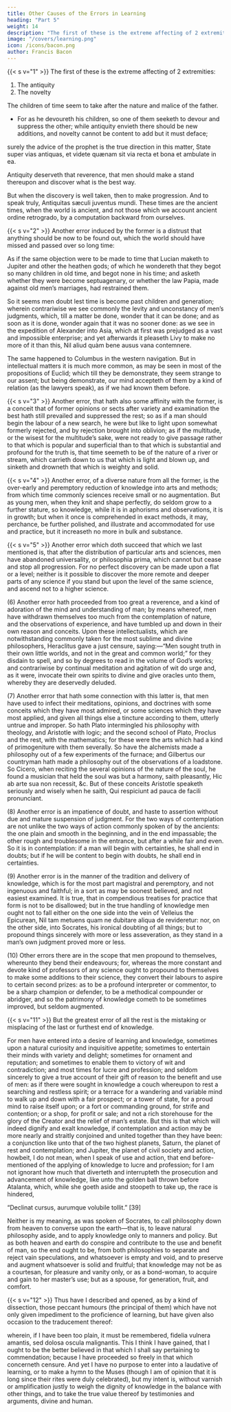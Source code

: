 ```yaml
---
title: Other Causes of the Errors in Learning
heading: "Part 5"
weight: 14
description: "The first of these is the extreme affecting of 2 extremities"
image: "/covers/learning.png"
icon: /icons/bacon.png
author: Francis Bacon
---
```



{{< s v="1" >}} The first of these is the extreme affecting of 2 extremities: 

1. The antiquity
2. The novelty

The children of time seem to take after the nature and malice of the father.
- For as he devoureth his children, so one of them seeketh to devour and suppress the other; while antiquity envieth there should be new additions, and novelty cannot be content to add but it must deface; 

surely the advice of the prophet is the true direction in this matter, State super vias antiquas, et videte quænam sit via recta et bona et ambulate in ea. 

Antiquity deserveth that reverence, that men should make a stand thereupon and discover what is the best way. 

But when the discovery is well taken, then to make progression.  And to speak truly, Antiquitas sæculi juventus mundi.  These times are the ancient times, when the world is ancient, and not those which we account ancient ordine retrogrado, by a computation backward from ourselves.


{{< s v="2" >}} Another error induced by the former is a distrust that anything should be now to be found out, which the world should have missed and passed over so long time: 

As if the same objection were to be made to time that Lucian maketh to Jupiter and other the heathen gods; of which he wondereth that they begot so many children in old time, and begot none in his time; and asketh whether they were become septuagenary, or whether the law Papia, made against old men’s marriages, had restrained them.  

So it seems men doubt lest time is become past children and generation; wherein contrariwise we see commonly the levity and unconstancy of men’s judgments, which, till a matter be done, wonder that it can be done; and as soon as it is done, wonder again that it was no sooner done: as we see in the expedition of Alexander into Asia, which at first was prejudged as a vast and impossible enterprise; and yet afterwards it pleaseth Livy to make no more of it than this, Nil aliud quàm bene ausus vana contemnere. 

The same happened to Columbus in the western navigation.  But in intellectual matters it is much more common, as may be seen in most of the propositions of Euclid; which till they be demonstrate, they seem strange to our assent; but being demonstrate, our mind accepteth of them by a kind of relation (as the lawyers speak), as if we had known them before.

{{< s v="3" >}} Another error, that hath also some affinity with the former, is a conceit that of former opinions or sects after variety and examination the best hath still prevailed and suppressed the rest; so as if a man should begin the labour of a new search, he were but like to light upon somewhat formerly rejected, and by rejection brought into oblivion; as if the multitude, or the wisest for the multitude’s sake, were not ready to give passage rather to that which is popular and superficial than to that which is substantial and profound for the truth is, that time seemeth to be of the nature of a river or stream, which carrieth down to us that which is light and blown up, and sinketh and drowneth that which is weighty and solid.

{{< s v="4" >}} Another error, of a diverse nature from all the former, is the over-early and peremptory reduction of knowledge into arts and methods; from which time commonly sciences receive small or no augmentation.  But as young men, when they knit and shape perfectly, do seldom grow to a further stature, so knowledge, while it is in aphorisms and observations, it is in growth; but when it once is comprehended in exact methods, it may, perchance, be further polished, and illustrate and accommodated for use and practice, but it increaseth no more in bulk and substance.

{{< s v="5" >}} Another error which doth succeed that which we last mentioned is, that after the distribution of particular arts and sciences, men have abandoned universality, or philosophia prima, which cannot but cease and stop all progression. For no perfect discovery can be made upon a flat or a level; neither is it possible to discover the more remote and deeper parts of any science if you stand but upon the level of the same science, and ascend not to a higher science.

(6) Another error hath proceeded from too great a reverence, and a kind of adoration of the mind and understanding of man; by means whereof, men have withdrawn themselves too much from the contemplation of nature, and the observations of experience, and have tumbled up and down in their own reason and conceits. Upon these intellectualists, which are notwithstanding commonly taken for the most sublime and divine philosophers, Heraclitus gave a just censure, saying:—“Men sought truth in their own little worlds, and not in the great and common world;” for they disdain to spell, and so by degrees to read in the volume of God’s works; and contrariwise by continual meditation and agitation of wit do urge and, as it were, invocate their own spirits to divine and give oracles unto them, whereby they are deservedly deluded.

(7) Another error that hath some connection with this latter is, that men have used to infect their meditations, opinions, and doctrines with some conceits which they have most admired, or some sciences which they have most applied, and given all things else a tincture according to them, utterly untrue and improper.  So hath Plato intermingled his philosophy with theology, and Aristotle with logic; and the second school of Plato, Proclus and the rest, with the mathematics; for these were the arts which had a kind of primogeniture with them severally.  So have the alchemists made a philosophy out of a few experiments of the furnace; and Gilbertus our countryman hath made a philosophy out of the observations of a loadstone.  So Cicero, when reciting the several opinions of the nature of the soul, he found a musician that held the soul was but a harmony, saith pleasantly, Hic ab arte sua non recessit, &c.  But of these conceits Aristotle speaketh seriously and wisely when he saith, Qui respiciunt ad pauca de facili pronunciant.

(8) Another error is an impatience of doubt, and haste to assertion without due and mature suspension of judgment. For the two ways of contemplation are not unlike the two ways of action commonly spoken of by the ancients: the one plain and smooth in the beginning, and in the end impassable; the other rough and troublesome in the entrance, but after a while fair and even.  So it is in contemplation: if a man will begin with certainties, he shall end in doubts; but if he will be content to begin with doubts, he shall end in certainties.

(9) Another error is in the manner of the tradition and delivery of knowledge, which is for the most part magistral and peremptory, and not ingenuous and faithful; in a sort as may be soonest believed, and not easiest examined.  It is true, that in compendious treatises for practice that form is not to be disallowed; but in the true handling of knowledge men ought not to fall either on the one side into the vein of Velleius the Epicurean, Nil tam metuens quam ne dubitare aliqua de revideretur: nor, on the other side, into Socrates, his ironical doubting of all things; but to propound things sincerely with more or less asseveration, as they stand in a man’s own judgment proved more or less.

(10) Other errors there are in the scope that men propound to themselves, whereunto they bend their endeavours; for, whereas the more constant and devote kind of professors of any science ought to propound to themselves to make some additions to their science, they convert their labours to aspire to certain second prizes: as to be a profound interpreter or commentor, to be a sharp champion or defender, to be a methodical compounder or abridger, and so the patrimony of knowledge cometh to be sometimes improved, but seldom augmented.

{{< s v="11" >}} But the greatest error of all the rest is the mistaking or misplacing of the last or furthest end of knowledge.  

For men have entered into a desire of learning and knowledge, sometimes upon a natural curiosity and inquisitive appetite; sometimes to entertain their minds with variety and delight; sometimes for ornament and reputation; and sometimes to enable them to victory of wit and contradiction; and most times for lucre and profession; and seldom sincerely to give a true account of their gift of reason to the benefit and use of men: as if there were sought in knowledge a couch whereupon to rest a searching and restless spirit; or a terrace for a wandering and variable mind to walk up and down with a fair prospect; or a tower of state, for a proud mind to raise itself upon; or a fort or commanding ground, for strife and contention; or a shop, for profit or sale; and not a rich storehouse for the glory of the Creator and the relief of man’s estate.  But this is that which will indeed dignify and exalt knowledge, if contemplation and action may be more nearly and straitly conjoined and united together than they have been: a conjunction like unto that of the two highest planets, Saturn, the planet of rest and contemplation; and Jupiter, the planet of civil society and action, howbeit, I do not mean, when I speak of use and action, that end before-mentioned of the applying of knowledge to lucre and profession; for I am not ignorant how much that diverteth and interrupteth the prosecution and advancement of knowledge, like unto the golden ball thrown before Atalanta, which, while she goeth aside and stoopeth to take up, the race is hindered,

“Declinat cursus, aurumque volubile tollit.” [39]

Neither is my meaning, as was spoken of Socrates, to call philosophy down from heaven to converse upon the earth—that is, to leave natural philosophy aside, and to apply knowledge only to manners and policy.  But as both heaven and earth do conspire and contribute to the use and benefit of man, so the end ought to be, from both philosophies to separate and reject vain speculations, and whatsoever is empty and void, and to preserve and augment whatsoever is solid and fruitful; that knowledge may not be as a courtesan, for pleasure and vanity only, or as a bond-woman, to acquire and gain to her master’s use; but as a spouse, for generation, fruit, and comfort.

{{< s v="12" >}} Thus have I described and opened, as by a kind of dissection, those peccant humours (the principal of them) which have not only given impediment to the proficience of learning, but have given also occasion to the traducement thereof: 

wherein, if I have been too plain, it must be remembered, fidelia vulnera amantis, sed dolosa oscula malignantis. This I think I have gained, that I ought to be the better believed in that which I shall say pertaining to commendation; because I have proceeded so freely in that which concerneth censure.  And yet I have no purpose to enter into a laudative of learning, or to make a hymn to the Muses (though I am of opinion that it is long since their rites were duly celebrated), but my intent is, without varnish or amplification justly to weigh the dignity of knowledge in the balance with other things, and to take the true value thereof by testimonies and arguments, divine and human.
